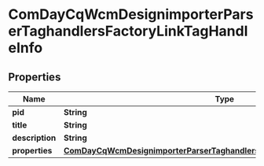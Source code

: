 
# ComDayCqWcmDesignimporterParserTaghandlersFactoryLinkTagHandleInfo

## Properties
Name | Type | Description | Notes
------------ | ------------- | ------------- | -------------
**pid** | **String** |  |  [optional]
**title** | **String** |  |  [optional]
**description** | **String** |  |  [optional]
**properties** | [**ComDayCqWcmDesignimporterParserTaghandlersFactoryLinkTagHandleProperties**](ComDayCqWcmDesignimporterParserTaghandlersFactoryLinkTagHandleProperties.md) |  |  [optional]



